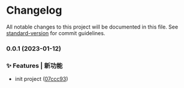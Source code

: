 # Changelog

All notable changes to this project will be documented in this file. See [standard-version](https://github.com/conventional-changelog/standard-version) for commit guidelines.

### 0.0.1 (2023-01-12)

### ✨ Features | 新功能

- init project ([07ccc93](https://github.com/rainTai/metaverse/commit/07ccc9384b6c18c9d054b4dda52841f338589e1b))
